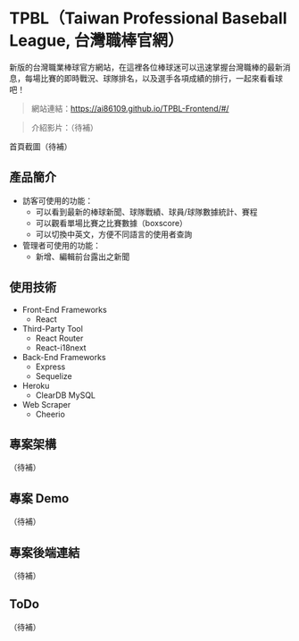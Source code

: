 # TPBL（Taiwan Professional Baseball League, 台灣職棒官網）
新版的台灣職業棒球官方網站，在這裡各位棒球迷可以迅速掌握台灣職棒的最新消息，每場比賽的即時戰況、球隊排名，以及選手各項成績的排行，一起來看看球吧！

> 網站連結：https://ai86109.github.io/TPBL-Frontend/#/

> 介紹影片：（待補）

首頁截圖（待補）

## 產品簡介
- 訪客可使用的功能：
  - 可以看到最新的棒球新聞、球隊戰績、球員/球隊數據統計、賽程
  - 可以觀看單場比賽之比賽數據（boxscore）
  - 可以切換中英文，方便不同語言的使用者查詢
- 管理者可使用的功能：
  - 新增、編輯前台露出之新聞

## 使用技術

- Front-End Frameworks
  - React 
- Third-Party Tool
  - React Router
  - React-i18next
- Back-End Frameworks
  - Express
  - Sequelize
- Heroku
  - ClearDB MySQL
- Web Scraper
  - Cheerio

## 專案架構
（待補）

## 專案 Demo
（待補）

## 專案後端連結
（待補）

## ToDo
（待補）